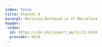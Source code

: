 ```yaml
---
index: false
title: Channel 6
excerpt: Borussia Dortmund vs FC Barcelona
header:
 video:
  id: https://cdx.dailysport.pw/11/11.m3u8
  provider: m3u8
---
```

